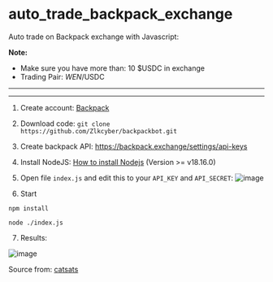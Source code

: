 # auto_trade_backpack_exchange


Auto trade on Backpack exchange with Javascript:


**Note:**
- Make sure you have more than: 10 $USDC in exchange
- Trading Pair: $WEN/$USDC
----------------------------
 

----------------------------
1. Create account: [Backpack](https://backpack.exchange/)

2. Download code: ``` git clone https://github.com/Zlkcyber/backpackbot.git ```

3. Create backpack API: https://backpack.exchange/settings/api-keys


4. Install NodeJS: [How to install Nodejs](https://www.geeksforgeeks.org/installation-of-node-js-on-windows) (Version >= v18.16.0) 

5. Open file ```index.js``` and edit this to your ```API_KEY``` and ```API_SECRET```:
  ![image](https://github.com/solotop999/auto_trade_backpack_exchange/assets/24671262/8626616b-ba7d-4943-bd32-e8a575f3af95)


6. Start
```
npm install
```
```
node ./index.js
```

7. Results:
   
![image](https://github.com/solotop999/auto_trade_backpack_exchange/assets/24671262/f22c04ed-df0e-4a2a-9715-e18a08ca83a4)


Source from: [catsats](https://github.com/catsats)
